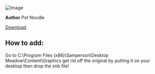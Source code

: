 ![Image](https://miro.medium.com/max/1000/1*WhbEgbtFv3PX8u344iyidA.png)

**Author** Pot Noodle

 [Download](https://cdn.discordapp.com/attachments/703273063881375864/703357237023997992/NatureSheet.xnb)
 
## How to add:

Go to C:\Program Files (x86)\Samperson\Desktop Meadow\Content\Graphics get rid off the original by putting it on your desktop then drop the xnb file!
